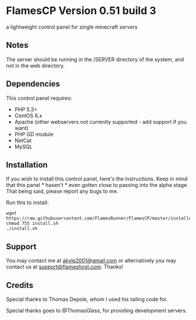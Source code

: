 # FlamesCP Version 0.51 build 3
a lightweight control panel for single minecraft servers

## Notes
The server should be running in the /SERVER directory of the system, and not in the web directory.

## Dependencies
This control panel requires: 
- PHP 5.3+ 
- CentOS 6.x 
- Apache (other webservers not currently supported - add support if you want) 
- PHP GD module 
- NetCat
- MySQL

## Installation
If you wish to install this control panel, here's the instructions.
Keep in mind that this panel * hasen't * even gotten close to passing into the alpha stage.
That being said, please report any bugs to me.

Run this to install:

    wget https://raw.githubusercontent.com/FlamesRunner/FlamesCP/master/installers/install.sh
    chmod 755 install.sh
    ./install.sh

## Support

You may contact me at akyle2001@gmail.com or alternatively you may contact us at support@flameshost.com.
Thanks!

## Credits
Special thanks to Thomas Depole, whom I used his tailing code for.

Special thanks goes to @ThomasGlass, for providing development servers.
